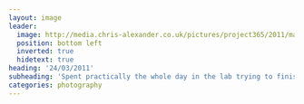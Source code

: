 ```yaml
---
layout: image
leader:
  image: http://media.chris-alexander.co.uk/pictures/project365/2011/mar/24/240311.jpg
  position: bottom left
  inverted: true
  hidetext: true
heading: '24/03/2011'
subheading: 'Spent practically the whole day in the lab trying to finish of our robot project '
categories: photography
---
```

